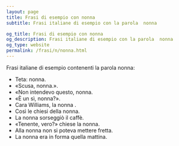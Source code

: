 ```yaml
---
layout: page
title: Frasi di esempio con nonna 
subtitle: Frasi italiane di esempio con la parola  nonna

og_title: Frasi di esempio con nonna 
og_description: Frasi italiane di esempio con la parola  nonna
og_type: website
permalink: /frasi/n/nonna.html
---
```


Frasi italiane di esempio contenenti la parola nonna:


- Teta: nonna.
- «Scusa, nonna.».
- «Non intendevo questo, nonna.
- «È un sì, nonna?».
- Cara Williams, la nonna .
- Così le chiesi della nonna.
- La nonna sorseggiò il caffè.
- «Tenente, vero?» chiese la nonna.
- Alla nonna non si poteva mettere fretta.
- La nonna era in forma quella mattina.
